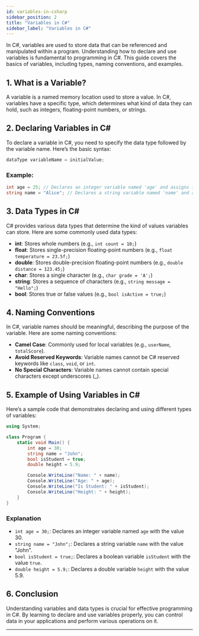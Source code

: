 ```yaml
---
id: variables-in-csharp  
sidebar_position: 2  
title: "Variables in C#"  
sidebar_label: "Variables in C#"  
---
```


In C#, variables are used to store data that can be referenced and manipulated within a program. Understanding how to declare and use variables is fundamental to programming in C#. This guide covers the basics of variables, including types, naming conventions, and examples.

## 1. What is a Variable?

A variable is a named memory location used to store a value. In C#, variables have a specific type, which determines what kind of data they can hold, such as integers, floating-point numbers, or strings.

## 2. Declaring Variables in C#

To declare a variable in C#, you need to specify the data type followed by the variable name. Here’s the basic syntax:

```csharp
dataType variableName = initialValue;
```

### Example:

```csharp
int age = 25; // Declares an integer variable named 'age' and assigns it the value 25
string name = "Alice"; // Declares a string variable named 'name' and assigns it "Alice"
```

## 3. Data Types in C#

C# provides various data types that determine the kind of values variables can store. Here are some commonly used data types:

- **int**: Stores whole numbers (e.g., `int count = 10;`)
- **float**: Stores single-precision floating-point numbers (e.g., `float temperature = 23.5f;`)
- **double**: Stores double-precision floating-point numbers (e.g., `double distance = 123.45;`)
- **char**: Stores a single character (e.g., `char grade = 'A';`)
- **string**: Stores a sequence of characters (e.g., `string message = "Hello";`)
- **bool**: Stores true or false values (e.g., `bool isActive = true;`)

## 4. Naming Conventions

In C#, variable names should be meaningful, describing the purpose of the variable. Here are some naming conventions:

- **Camel Case**: Commonly used for local variables (e.g., `userName`, `totalScore`).
- **Avoid Reserved Keywords**: Variable names cannot be C# reserved keywords like `class`, `void`, or `int`.
- **No Special Characters**: Variable names cannot contain special characters except underscores (_).

## 5. Example of Using Variables in C#

Here’s a sample code that demonstrates declaring and using different types of variables:

```csharp
using System;

class Program {
    static void Main() {
        int age = 30;
        string name = "John";
        bool isStudent = true;
        double height = 5.9;

        Console.WriteLine("Name: " + name);
        Console.WriteLine("Age: " + age);
        Console.WriteLine("Is Student: " + isStudent);
        Console.WriteLine("Height: " + height);
    }
}
```

### Explanation

- `int age = 30;`: Declares an integer variable named `age` with the value 30.
- `string name = "John";`: Declares a string variable `name` with the value "John".
- `bool isStudent = true;`: Declares a boolean variable `isStudent` with the value `true`.
- `double height = 5.9;`: Declares a double variable `height` with the value 5.9.

## 6. Conclusion

Understanding variables and data types is crucial for effective programming in C#. By learning to declare and use variables properly, you can control data in your applications and perform various operations on it.

---
